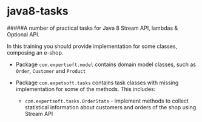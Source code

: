 # java8-tasks
#####A number of practical tasks for Java 8 Stream API, lambdas &amp; Optional API.

In this training you should provide implementation for some classes, 
composing an e-shop. 

- Package `com.expertsoft.model` contains domain model classes, such as `Order`, `Customer` and `Product`

- Package `com.expetsoft.tasks` contains task classes with missing implementation 
for some of the methods. This includes:
  - `com.expertsoft.tasks.OrderStats` - implement methods 
  to collect statistical information about customers and orders of the shop using Stream API

  
